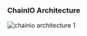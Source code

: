 ### ChainIO Architecture
![chainio architecture 1](https://user-images.githubusercontent.com/9143749/43184428-6cba3cee-8f9d-11e8-8a1c-b4c49766cf70.png)
